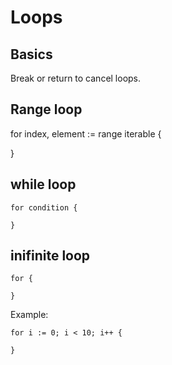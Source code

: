 # Loops

## Basics
Break or return to cancel loops.


## Range loop
for index, element := range iterable {
  
}

## while loop
```
for condition {

}
```
## inifinite loop
```
for {

}
```

Example:
```
for i := 0; i < 10; i++ {
  
}
```
